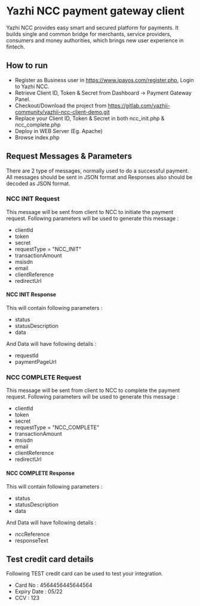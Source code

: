 # Yazhi NCC payment gateway client

Yazhi NCC provides easy smart and secured platform for payments. It builds single and common bridge for merchants, service providers, consumers and money authorities, which brings new user experience in fintech.

## How to run
* Register as Business user in https://www.ipayos.com/register.php, Login to Yazhi NCC.
* Retrieve Client ID, Token & Secret from Dashboard -> Payment Gateway Panel.
* Checkout/Download the project from https://gitlab.com/yazhii-community/yazhii-ncc-client-demo.git
* Replace your Client ID, Token & Secret in both ncc_init.php & ncc_complete.php
* Deploy in WEB Server (Eg. Apache)
* Browse index.php

## Request Messages & Parameters
There are 2 type of messages, normally used to do a successful payment. All messages should be sent in JSON format and Responses also should be decoded as JSON format.
### NCC INIT Request
This message will be sent from client to NCC to initiate the payment request. Following parameters will be used to generate this message :
* clientId
* token
* secret
* requestType = "NCC_INIT"
* transactionAmount
* msisdn
* email
* clientReference
* redirectUrl

#### NCC INIT Response
This will contain following parameters :
* status
* statusDescription
* data 

And Data will have following details :
* requestId
* paymentPageUrl

### NCC COMPLETE Request
This message will be sent from client to NCC to complete the payment request. Following parameters will be used to generate this message :
* clientId
* token
* secret
* requestType = "NCC_COMPLETE"
* transactionAmount
* msisdn
* email
* clientReference
* redirectUrl

#### NCC COMPLETE Response
This will contain following parameters :
* status
* statusDescription
* data 

And Data will have following details :
* nccReference
* responseText

## Test credit card details
Following TEST credit card can be used to test your integration.
* Card No : 4564456445644564
* Expiry Date : 05/22
* CCV : 123
